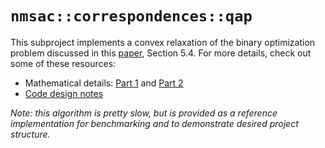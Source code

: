 # `nmsac::correspondences::qap`
This subproject implements a convex relaxation of the binary optimization problem discussed in this [paper](http://citeseerx.ist.psu.edu/viewdoc/download?doi=10.1.1.140.910&rep=rep1&type=pdf), Section 5.4.  For more details, check out some of these resources:

* Mathematical details: [Part 1](https://jwdinius.github.io/blog/2019/point-match/) and [Part 2](https://jwdinius.github.io/blog/2019/point-match-cont/)
* [Code design notes](https://jwdinius.github.io/blog/2019/point-match-sol/)

_Note: this algorithm is pretty slow, but is provided as a reference implementation for benchmarking and to demonstrate desired project structure._
